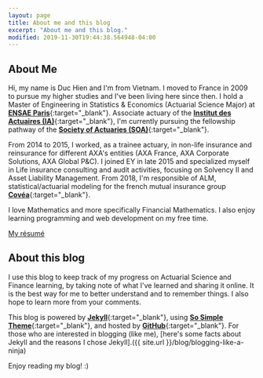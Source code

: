 ```yaml
---
layout: page
title: About me and this blog
excerpt: "About me and this blog."
modified: 2019-11-30T19:44:38.564948-04:00
---
```



## About Me

Hi, my name is Duc Hien and I'm from Vietnam. I moved to France in 2009 to pursue my higher studies and I've been living here since then. I hold a Master of Engineering in Statistics & Economics (Actuarial Science Major) at  [**ENSAE Paris**](https://www.ensae.fr/en/){:target="_blank"}. Associate actuary of the [**Institut des Actuaires (IA)**](https://www.institutdesactuaires.com){:target="_blank"}, I'm currently pursuing the fellowship pathway of the [**Society of Actuaries (SOA)**](https://www.soa.org){:target="_blank"}. 

From 2014 to 2015, I worked, as a trainee actuary, in non-life insurance and reinsurance for different AXA's entities (AXA France, AXA Corporate Solutions, AXA Global P&C). I joined EY in late 2015 and specialized myself in Life insurance consulting and audit activities, focusing on Solvency II and Asset Liability Management. From 2018, I'm responsible of ALM, statistical/actuarial modeling for the french mutual insurance group [**Covéa**](https://www.covea.eu/en/home/){:target="_blank"}. 

I love Mathematics and more specifically Financial Mathematics. I also enjoy learning programming and web development on my free time. 

<a markdown="0" href="{{ site.url }}/vitae" class="btn">My résumé</a>

## About this blog

I use this blog to keep track of my progress on Actuarial Science and Finance learning, by taking note of what I've learned and sharing it online. It is the best way for me to better understand and to remember things. I also hope to learn more from your comments.

This blog is powered by [**Jekyll**](http://jekyllrb.com){:target="_blank"}, using [**So Simple Theme**](https://mademistakes.com/work/so-simple-jekyll-theme/){:target="_blank"}, and hosted by [**GitHub**](https://github.com){:target="_blank"}. For those who are interested in blogging (like me), [here's some facts about Jekyll and the reasons I chose Jekyll].({{ site.url }}/blog/blogging-like-a-ninja)


Enjoy reading my blog! :)



